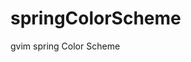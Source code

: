 <!--=============================================================================
#     FileName: README.md
#         Desc: 
#       Author: loseblue
#        Email: loseblue[a]163.com
#      Version: 0.0.1
#   LastChange: 2012-08-10 12:33:17
#      History:
=============================================================================-->
springColorScheme
=================

gvim spring Color Scheme
